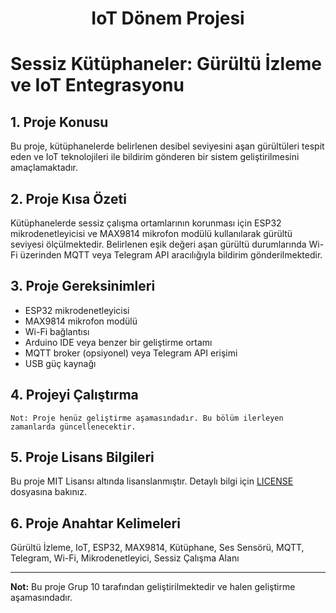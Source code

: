 <div align="center">

# IoT Dönem Projesi

</div>

# Sessiz Kütüphaneler: Gürültü İzleme ve IoT Entegrasyonu
## 1. Proje Konusu
Bu proje, kütüphanelerde belirlenen desibel seviyesini aşan gürültüleri tespit eden ve IoT teknolojileri ile bildirim gönderen bir sistem geliştirilmesini amaçlamaktadır.

## 2. Proje Kısa Özeti
Kütüphanelerde sessiz çalışma ortamlarının korunması için ESP32 mikrodenetleyicisi ve MAX9814 mikrofon modülü kullanılarak gürültü seviyesi ölçülmektedir. Belirlenen eşik değeri aşan gürültü durumlarında Wi-Fi üzerinden MQTT veya Telegram API aracılığıyla bildirim gönderilmektedir.

## 3. Proje Gereksinimleri
- ESP32 mikrodenetleyicisi
- MAX9814 mikrofon modülü
- Wi-Fi bağlantısı
- Arduino IDE veya benzer bir geliştirme ortamı
- MQTT broker (opsiyonel) veya Telegram API erişimi
- USB güç kaynağı

## 4. Projeyi Çalıştırma
```Not: Proje henüz geliştirme aşamasındadır. Bu bölüm ilerleyen zamanlarda güncellenecektir.```

## 5. Proje Lisans Bilgileri
Bu proje MIT Lisansı altında lisanslanmıştır. Detaylı bilgi için [LICENSE](LICENSE) dosyasına bakınız.

## 6. Proje Anahtar Kelimeleri
Gürültü İzleme, IoT, ESP32, MAX9814, Kütüphane, Ses Sensörü, MQTT, Telegram, Wi-Fi, Mikrodenetleyici, Sessiz Çalışma Alanı

---

**Not:** Bu proje Grup 10 tarafından geliştirilmektedir ve halen geliştirme aşamasındadır.
